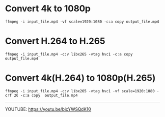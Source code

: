 # Convert 4k to 1080p
```
ffmpeg -i input_file.mp4 -vf scale=1920:1080 -c:a copy output_file.mp4
```

# Convert H.264 to H.265
```
ffmpeg -i input_file.mp4 -c:v libx265 -vtag hvc1 -c:a copy output_file.mp4
```

# Convert 4k(H.264) to 1080p(H.265)
```
ffmpeg -i input_file.mp4 -c:v libx265 -vtag hvc1 -vf scale=1920:1080 -crf 20 -c:a copy  output_file.mp4
```

---

YOUTUBE: https://youtu.be/bicYWSQdK10
